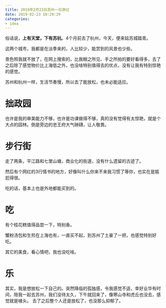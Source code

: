 ```yaml
---
title: 2019年2月23日苏州一日游记
date: 2019-02-23 18:29:29
categories: 
- idea
---
```


俗话说，**上有天堂，下有苏杭**。4个月前去了杭州，今天，便来姑苏城踏青。

这两个城市，我都是在淡季来的，人比较少，能赏到的风景也少些。

景色照我就不放了，在网上搜索的，比我眼之所见、手之所拍的要好看得多，去了之后除了感觉物价比上海低之外，也没啥特别值得去的优点，没有让我有特别惊艳的感觉。

苏州和杭州一样，生活节奏慢，所以去了能放松，也未必能适应。

# 拙政园

也许是我的审美能力不够，也许是功课做得不够，真的没有觉得有太惊艳，就是个大点的园林。倒是旁边的忠王府大气磅礴，让人敬畏。

# 步行街

走了两条，平江路和七里山塘，商业化的街道，没有什么遗留的古迹了。

然后有个网红的3行情书的地方，好像叫什么你来不来我习惯了等你，也实在是尴尬得很。

吃的话，基本上也是外地都能买到的。

# 吃

有个桂花糕值得品尝一下，特别香。

蟹粉汤包和生煎在上海也有，一直买不起，到苏州了土豪了一把，也感觉特别好吃。

其它的美食，看心情吧，我也没吃啥。

# 乐

其实，我是想放松一下自己的。突然降临的孤独感，令我感觉不适，幸好业华有时间，陪我一起去苏州，我们没待太久，下午就回来了，像寒山寺和虎丘也没去，感觉就是噱头。
去了之后整个人还是放松了，也没那么抑郁了。